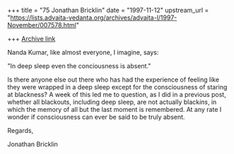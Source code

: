+++
title = "75 Jonathan Bricklin"
date = "1997-11-12"
upstream_url = "https://lists.advaita-vedanta.org/archives/advaita-l/1997-November/007578.html"

+++
[Archive link](https://lists.advaita-vedanta.org/archives/advaita-l/1997-November/007578.html)

Nanda Kumar, like almost everyone, I imagine, says:

"In deep sleep even the conciousness is absent."


Is there anyone else out there who has had the experience of feeling like
they were wrapped in a deep sleep except for the consciousness of staring
at blackness?  A week of this led me to question, as I did in a previous
post, whether all blackouts, including deep sleep, are not actually
black*ins*, in which the memory of all but the last moment is remembered.
At any rate I wonder if consciousness can ever be said to be truly absent.

Regards,

Jonathan Bricklin

